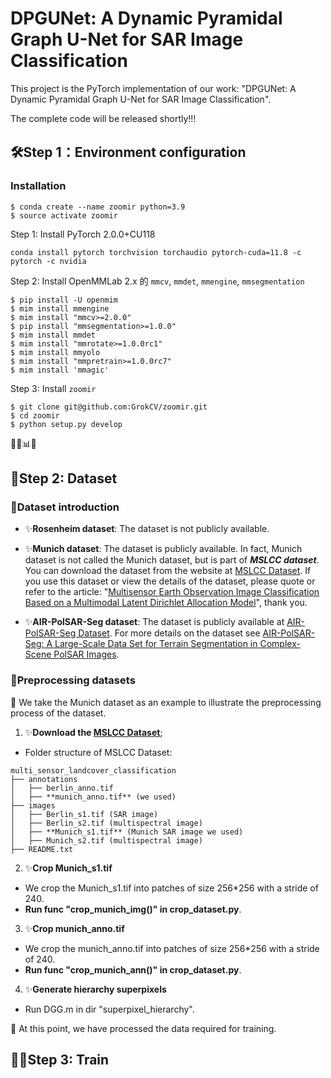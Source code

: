 # DPGUNet: A Dynamic Pyramidal Graph U-Net for SAR Image Classification
This project is the PyTorch implementation of our work: "DPGUNet: A Dynamic Pyramidal Graph U-Net for SAR Image Classification".

The complete code will be released shortly!!!

## 🛠️Step 1：Environment configuration

### Installation

```shell
$ conda create --name zoomir python=3.9
$ source activate zoomir
```

Step 1: Install PyTorch 2.0.0+CU118

```shell
conda install pytorch torchvision torchaudio pytorch-cuda=11.8 -c pytorch -c nvidia
```

Step 2: Install OpenMMLab 2.x 的 `mmcv`, `mmdet`, `mmengine`, `mmsegmentation`

```shell
$ pip install -U openmim
$ mim install mmengine
$ mim install "mmcv>=2.0.0"
$ pip install "mmsegmentation>=1.0.0"
$ mim install mmdet
$ mim install "mmrotate>=1.0.0rc1"
$ mim install mmyolo
$ mim install "mmpretrain>=1.0.0rc7"
$ mim install 'mmagic'
```

Step 3: Install `zoomir`

```shell
$ git clone git@github.com:GrokCV/zoomir.git
$ cd zoomir
$ python setup.py develop
```

👀🚀📊✨
## 📘Step 2: Dataset
### 📄Dataset introduction
- ✨**Rosenheim dataset**: The dataset is not publicly available.

- ✨**Munich dataset**: The dataset is publicly available. In fact, Munich dataset is not called the Munich dataset, but is part of ***MSLCC dataset***. You can download the dataset from the website at [MSLCC Dataset](https://www.dlr.de/eoc/en/desktopdefault.aspx/tabid-12760/22294_read-51180/ "MSLCC Dataset"). If you use this dataset or view the details of the dataset, please quote or refer to the article: "[Multisensor Earth Observation Image Classification Based on a Multimodal Latent Dirichlet Allocation Model]([10.1109/LGRS.2018.2794511](https://ieeexplore.ieee.org/document/8278834) "Multisensor Earth Observation Image Classification Based on a Multimodal Latent Dirichlet Allocation Model")", thank you.

- ✨**AIR-PolSAR-Seg dataset**: The dataset is publicly available at [AIR-PolSAR-Seg Dataset](https://github.com/AICyberTeam/AIR-PolSAR-Seg "AIR-PolSAR-Seg Dataset"). For more details on the dataset see [AIR-PolSAR-Seg: A Large-Scale Data Set for Terrain Segmentation in Complex-Scene PolSAR Images](https://ieeexplore.ieee.org/document/9765389/ "AIR-PolSAR-Seg: A Large-Scale Data Set for Terrain Segmentation in Complex-Scene PolSAR Images").

### 📄Preprocessing datasets
👀 We take the Munich dataset as an example to illustrate the preprocessing process of the dataset. 

1. ✨**Download the [MSLCC Dataset](https://www.dlr.de/eoc/en/desktopdefault.aspx/tabid-12760/22294_read-51180/ "MSLCC Dataset")**;
- Folder structure of MSLCC Dataset:
```shell
multi_sensor_landcover_classification  
├── annotations  
│   ├── berlin_anno.tif  
│   ├── **munich_anno.tif** (we used)  
├── images  
│   ├── Berlin_s1.tif (SAR image)  
│   ├── Berlin_s2.tif (multispectral image)  
│   ├── **Munich_s1.tif** (Munich SAR image we used)  
│   ├── Munich_s2.tif (multispectral image)  
├── README.txt  
```
2. ✨**Crop Munich_s1.tif**
- We crop the Munich_s1.tif into patches of size 256*256 with a stride of 240. 
- **Run func "crop_munich_img()" in crop_dataset.py**.

3. ✨**Crop munich_anno.tif**
- We crop the munich_anno.tif into patches of size 256*256 with a stride of 240. 
- **Run func "crop_munich_ann()" in crop_dataset.py**.

4. ✨**Generate hierarchy superpixels**
- Run DGG.m in dir "superpixel_hierarchy".

👀 At this point, we have processed the data required for training.

## 📘🚀Step 3: Train